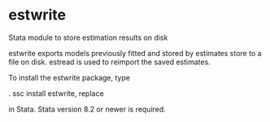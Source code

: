 # estwrite
Stata module to store estimation results on disk

estwrite exports models previously fitted and stored by estimates store to a file on disk. estread is used to reimport the saved estimates.

To install the estwrite package, type

. ssc install estwrite, replace

in Stata. Stata version 8.2 or newer is required.
